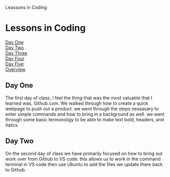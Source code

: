 Leassons in Coding

<h1 id="top"> Lessons in Coding</h1>
<a href="#Day_one">Day One</a><br />
<a href="#Day_two">Day Two</a><br />
<a href="#Day_three">Day Three</a><br />
<a href="#Day_four">Day Four</a><br />
<a href="#Day_five">Day Five</a><br />
<a href="#overview">Overview</a><br />
<h2 id="Day_one"> Day One</h2>
<p>The first day of class, I feel the thing that was the most valuable that I learned was, Github.com. We walked through how to create a quick webpage to push out a product. we went through the steps nessasary to enter simple commands and how to bring in a background as well. we went through some basic termonoligy to be able to make text bold, headers, and italics.
<h2 id="Day_two"> Day Two</h2>
<p>On the second day of class we have primarily focused on how to bring out work over from Github to VS code. this allows us to work in the command terminal in VS code then use Ubuntu to add the files we update there back to Github.
